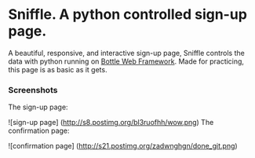 # Sniffle. A python controlled sign-up page.
A beautiful, responsive, and interactive sign-up page, Sniffle controls the data with python running on [Bottle Web Framework](http://bottlepy.org/docs/dev/index.html). Made for practicing, this page is as basic as it gets.
### Screenshots
The sign-up page:

![sign-up page]
(http://s8.postimg.org/bl3ruofhh/wow.png)
The confirmation page:

![confirmation page]
(http://s21.postimg.org/zadwnghgn/done_git.png)

